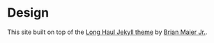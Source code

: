 

# Design

This site built on top of the [Long Haul Jekyll theme](https://github.com/brianmaierjr/long-haul) by [Brian Maier Jr.](http://brianmaierjr.com).


